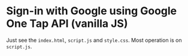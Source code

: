 # Sign-in with Google using Google One Tap API (vanilla JS)

Just see the `index.html`, `script.js` and `style.css`. Most operation is on `script.js`.
